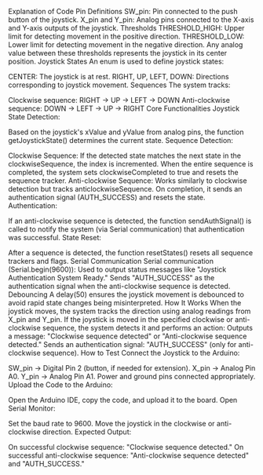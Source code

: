 Explanation of Code
Pin Definitions
SW_pin: Pin connected to the push button of the joystick.
X_pin and Y_pin: Analog pins connected to the X-axis and Y-axis outputs of the joystick.
Thresholds
THRESHOLD_HIGH: Upper limit for detecting movement in the positive direction.
THRESHOLD_LOW: Lower limit for detecting movement in the negative direction.
Any analog value between these thresholds represents the joystick in its center position.
Joystick States
An enum is used to define joystick states:

CENTER: The joystick is at rest.
RIGHT, UP, LEFT, DOWN: Directions corresponding to joystick movement.
Sequences
The system tracks:

Clockwise sequence: RIGHT → UP → LEFT → DOWN
Anti-clockwise sequence: DOWN → LEFT → UP → RIGHT
Core Functionalities
Joystick State Detection:

Based on the joystick's xValue and yValue from analog pins, the function getJoystickState() determines the current state.
Sequence Detection:

Clockwise Sequence:
If the detected state matches the next state in the clockwiseSequence, the index is incremented.
When the entire sequence is completed, the system sets clockwiseCompleted to true and resets the sequence tracker.
Anti-clockwise Sequence:
Works similarly to clockwise detection but tracks anticlockwiseSequence.
On completion, it sends an authentication signal (AUTH_SUCCESS) and resets the state.
Authentication:

If an anti-clockwise sequence is detected, the function sendAuthSignal() is called to notify the system (via Serial communication) that authentication was successful.
State Reset:

After a sequence is detected, the function resetStates() resets all sequence trackers and flags.
Serial Communication
Serial communication (Serial.begin(9600)):
Used to output status messages like "Joystick Authentication System Ready."
Sends "AUTH_SUCCESS" as the authentication signal when the anti-clockwise sequence is detected.
Debouncing
A delay(50) ensures the joystick movement is debounced to avoid rapid state changes being misinterpreted.
How It Works
When the joystick moves, the system tracks the direction using analog readings from X_pin and Y_pin.
If the joystick is moved in the specified clockwise or anti-clockwise sequence, the system detects it and performs an action:
Outputs a message: "Clockwise sequence detected" or "Anti-clockwise sequence detected."
Sends an authentication signal: "AUTH_SUCCESS" (only for anti-clockwise sequence).
How to Test
Connect the Joystick to the Arduino:

SW_pin → Digital Pin 2 (button, if needed for extension).
X_pin → Analog Pin A0.
Y_pin → Analog Pin A1.
Power and ground pins connected appropriately.
Upload the Code to the Arduino:

Open the Arduino IDE, copy the code, and upload it to the board.
Open Serial Monitor:

Set the baud rate to 9600.
Move the joystick in the clockwise or anti-clockwise direction.
Expected Output:

On successful clockwise sequence: "Clockwise sequence detected."
On successful anti-clockwise sequence: "Anti-clockwise sequence detected" and "AUTH_SUCCESS."
